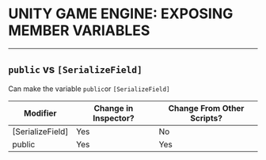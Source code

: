 # UNITY GAME ENGINE: EXPOSING MEMBER VARIABLES


---



## `public` vs `[SerializeField]`

Can make the variable `public`or `[SerializeField]`

| Modifier         | Change in Inspector? | Change From Other Scripts? |
|------------------|----------------------|----------------------------|
| [SerializeField] | Yes                  | No                         |
| public           | Yes                  | Yes                        |